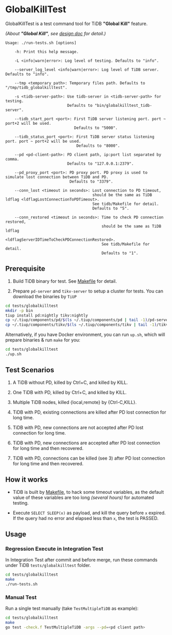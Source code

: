 # GlobalKillTest

GlobalKillTest is a test command tool for TiDB __"Global Kill"__ feature.

_(About __"Global Kill"__, see [design doc](https://github.com/pingcap/tidb/blob/master/docs/design/2020-06-01-global-kill.md) for detail.)_

```
Usage: ./run-tests.sh [options]

    -h: Print this help message.

    -L <info|warn|error>: Log level of testing. Defaults to "info".

    --server_log_level <info|warn|error>: Log level of TiDB server. Defaults to "info".
    
    --tmp <temporary path>: Temporary files path. Defaults to "/tmp/tidb_globalkilltest".

    -s <tidb-server-path>: Use tidb-server in <tidb-server-path> for testing.
                           Defaults to "bin/globalkilltest_tidb-server".

    --tidb_start_port <port>: First TiDB server listening port. port ~ port+2 will be used.
                              Defaults to "5000".

    --tidb_status_port <port>: First TiDB server status listening port. port ~ port+2 will be used.
                               Defaults to "8000".

    --pd <pd-client-path>: PD client path, ip:port list separated by comma.
                           Defaults to "127.0.0.1:2379".

    --pd_proxy_port <port>: PD proxy port. PD proxy is used to simulate lost connection between TiDB and PD.
                            Defaults to "3379".

    --conn_lost <timeout in seconds>: Lost connection to PD timeout,
                                      should be the same as TiDB ldflag <ldflagLostConnectionToPDTimeout>.
                                      See tidb/Makefile for detail.
                                      Defaults to "5".

    --conn_restored <timeout in seconds>: Time to check PD connection restored,
                                          should be the same as TiDB ldflag 
                                          <ldflagServerIDTimeToCheckPDConnectionRestored>.
                                          See tidb/Makefile for detail.
                                          Defaults to "1".

```


## Prerequisite
1. Build TiDB binary for test. See [Makefile](https://github.com/pingcap/tidb/blob/master/tests/globalkilltest/Makefile) for detail.

2. Prepare `pd-server` and `tikv-server` to setup a cluster for tests. You can download the binaries by `TiUP`

```bash
cd tests/globalkilltest
mkdir -p bin
tiup install pd:nightly tikv:nightly
cp ~/.tiup/components/pd/$(ls ~/.tiup/components/pd | tail -1)/pd-server bin/
cp ~/.tiup/components/tikv/$(ls ~/.tiup/components/tikv | tail -1)/tikv-server bin/
```

Alternatively, if you have Docker environment, you can run `up.sh`, which will prepare binaries & run `make` for you:

```sh
cd tests/globalkilltest
./up.sh
```

## Test Scenarios

1. A TiDB without PD, killed by Ctrl+C, and killed by KILL.

2. One TiDB with PD, killed by Ctrl+C, and killed by KILL.

3. Multiple TiDB nodes, killed {local,remote} by {Ctrl-C,KILL}.

4. TiDB with PD, existing connections are killed after PD lost connection for long time.

5. TiDB with PD, new connections are not accepted after PD lost connection for long time.

6. TiDB with PD, new connections are accepted after PD lost connection for long time and then recovered.

7. TiDB with PD, connections can be killed (see 3) after PD lost connection for long time and then recovered.


## How it works

* TiDB is built by [Makefile](https://github.com/pingcap/tidb/blob/master/tests/globalkilltest/Makefile), to hack some timeout variables, as the default value of these variables are too long _(several hours)_ for automated testing.

* Execute `SELECT SLEEP(x)` as payload, and kill the query before `x` expired. If the query had no error and elapsed less than `x`, the test is PASSED.


## Usage

### Regression Execute in Integration Test

In Integration Test after commit and before merge, run these commands under TiDB `tests/globalkilltest` folder.

```sh
cd tests/globalkilltest
make
./run-tests.sh
```

### Manual Test

Run a single test manually (take `TestMultipleTiDB` as example):

```sh
cd tests/globalkilltest
make
go test -check.f TestMultipleTiDB -args --pd=<pd client path>
```
